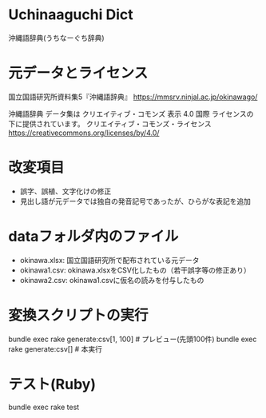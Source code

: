 # Uchinaaguchi Dict

沖縄語辞典(うちなーぐち辞典)


# 元データとライセンス

国立国語研究所資料集5『沖縄語辞典』
https://mmsrv.ninjal.ac.jp/okinawago/

沖縄語辞典 データ集は クリエイティブ・コモンズ 表示 4.0 国際 ライセンスの下に提供されています。
クリエイティブ・コモンズ・ライセンス
https://creativecommons.org/licenses/by/4.0/


# 改変項目

- 誤字、誤植、文字化けの修正
- 見出し語が元データでは独自の発音記号であったが、ひらがな表記を追加


# dataフォルダ内のファイル

- okinawa.xlsx: 国立国語研究所で配布されている元データ
- okinawa1.csv: okinawa.xlsxをCSV化したもの（若干誤字等の修正あり）
- okinawa2.csv: okinawa1.csvに仮名の読みを付与したもの


# 変換スクリプトの実行

bundle exec rake generate:csv[1, 100] # プレビュー(先頭100件)
bundle exec rake generate:csv[] # 本実行

# テスト(Ruby)

bundle exec rake test
